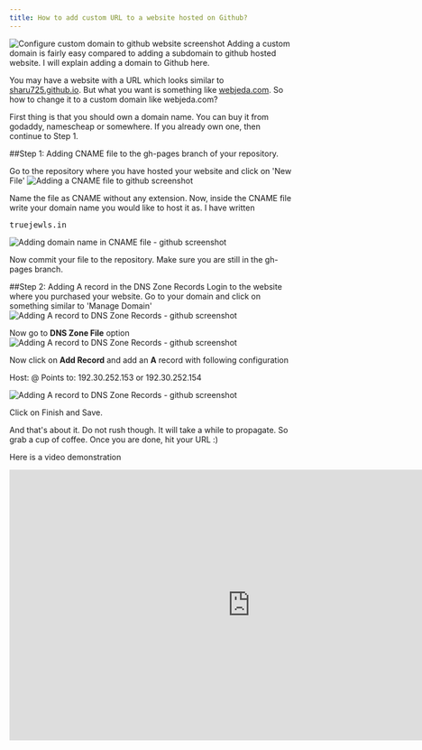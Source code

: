 ```yaml
---
title: How to add custom URL to a website hosted on Github?
---
```

![Configure custom domain to github website screenshot](/images/custom-domain-to-github.JPEG "ok")
Adding a custom domain is fairly easy compared to adding a subdomain to github hosted website. I will explain adding a domain to Github here.

You may have a website with a URL which looks similar to [sharu725.github.io](http://sharu725.github.io). But what you want is something like [webjeda.com](http://webjeda.com). So how to change it to a custom domain like webjeda.com?

First thing is that you should own a domain name. You can buy it from godaddy, namescheap or somewhere. If you already own one, then continue to Step 1.


##Step 1: Adding CNAME file to the gh-pages branch of your repository.

Go to the repository where you have hosted your website and click on 'New File'
![Adding a CNAME file to github screenshot](/images/adding-CNAME-file-to-github-repository.jpeg)

Name the file as CNAME without any extension. Now, inside the CNAME file write your domain name you would like to host it as. I have written <pre>truejewls.in</pre>
![Adding domain name in CNAME file - github screenshot](/images/adding-domain-name-in-CNAME-file-github.jpeg)

Now commit your file to the repository. Make sure you are still in the gh-pages branch.


##Step 2: Adding A record in the DNS Zone Records
Login to the website where you purchased your website. Go to your domain and click on something similar to 'Manage Domain'
![Adding A record to DNS Zone Records - github screenshot](/images/Adding-A-record-to-DNS-github.jpeg)

Now go to **DNS Zone File** option
![Adding A record to DNS Zone Records - github screenshot](/images/Adding-A-record-to-DNS-github-2.jpeg)

Now click on **Add Record** and add an **A** record with following configuration

Host: @
Points to: 192.30.252.153 or 192.30.252.154

![Adding A record to DNS Zone Records - github screenshot](/images/Adding-A-record-to-DNS-github-3.jpeg)

Click on Finish and Save.

And that's about it. Do not rush though. It will take a while to propagate. So grab a cup of coffee. Once you are done, hit your URL :)



Here is a video demonstration
<iframe width="854" height="480" src="https://www.youtube.com/embed/hUChaN-VRIc?rel=0" frameborder="0" allowfullscreen></iframe>